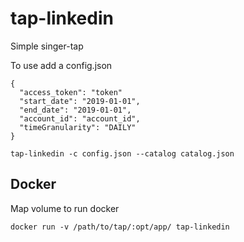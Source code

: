 # tap-linkedin

Simple singer-tap

To use add a config.json
```
{
  "access_token": "token"
  "start_date": "2019-01-01",
  "end_date": "2019-01-01",
  "account_id": "account_id",
  "timeGranularity": "DAILY"
}
```

`tap-linkedin -c config.json --catalog catalog.json`

## Docker

Map volume to run docker

`docker run -v /path/to/tap/:opt/app/ tap-linkedin`